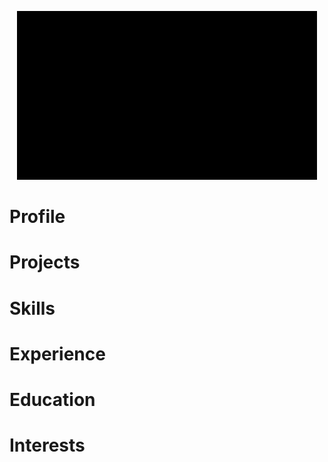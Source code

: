 <p align="center">
  <img src="https://github.com/SophLewDev/SophLewDev/blob/main/imagesvideos/banner_video2.gif" alt="banner"/>
</p>

# **Profile**


# **Projects**


# **Skills**


# **Experience**


# **Education**


# **Interests**
